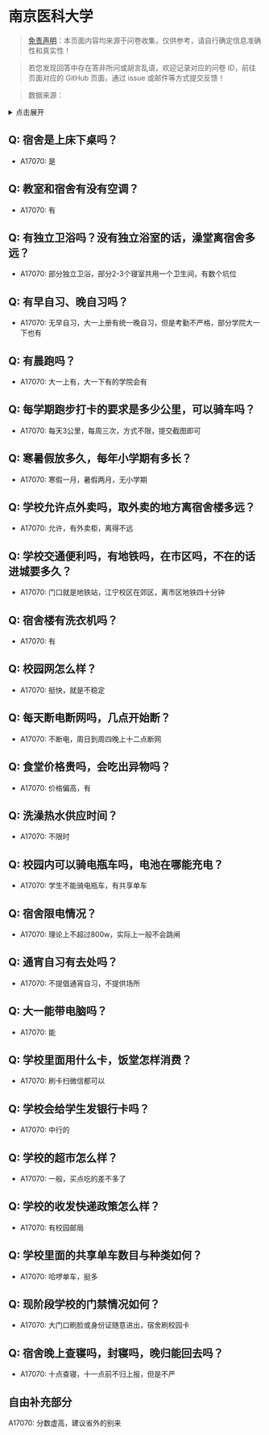 # 南京医科大学

> [免责声明](https://colleges.chat/#_3)：本页面内容均来源于问卷收集，仅供参考，请自行确定信息准确性和真实性！

> 若您发现回答中存在答非所问或胡言乱语，欢迎记录对应的问卷 ID，前往页面对应的 GitHub 页面，通过 issue 或邮件等方式提交反馈！

> 数据来源：

<details><summary>点击展开</summary>
<ul>
<li>A17070: 匿名 (2023 年 04 月)</li>
</ul>
</details>

## Q: 宿舍是上床下桌吗？

- A17070: 是

## Q: 教室和宿舍有没有空调？

- A17070: 有

## Q: 有独立卫浴吗？没有独立浴室的话，澡堂离宿舍多远？

- A17070: 部分独立卫浴，部分2-3个寝室共用一个卫生间，有数个坑位

## Q: 有早自习、晚自习吗？

- A17070: 无早自习，大一上册有统一晚自习，但是考勤不严格，部分学院大一下也有

## Q: 有晨跑吗？

- A17070: 大一上有，大一下有的学院会有

## Q: 每学期跑步打卡的要求是多少公里，可以骑车吗？

- A17070: 每天3公里，每周三次，方式不限，提交截图即可

## Q: 寒暑假放多久，每年小学期有多长？

- A17070: 寒假一月，暑假两月，无小学期

## Q: 学校允许点外卖吗，取外卖的地方离宿舍楼多远？

- A17070: 允许，有外卖柜，离得不远

## Q: 学校交通便利吗，有地铁吗，在市区吗，不在的话进城要多久？

- A17070: 门口就是地铁站，江宁校区在郊区，离市区地铁四十分钟

## Q: 宿舍楼有洗衣机吗？

- A17070: 有

## Q: 校园网怎么样？

- A17070: 挺快，就是不稳定

## Q: 每天断电断网吗，几点开始断？

- A17070: 不断电，周日到周四晚上十二点断网

## Q: 食堂价格贵吗，会吃出异物吗？

- A17070: 价格偏高，有

## Q: 洗澡热水供应时间？

- A17070: 不限时

## Q: 校园内可以骑电瓶车吗，电池在哪能充电？

- A17070: 学生不能骑电瓶车，有共享单车

## Q: 宿舍限电情况？

- A17070: 理论上不超过800w，实际上一般不会跳闸

## Q: 通宵自习有去处吗？

- A17070: 不提倡通宵自习，不提供场所

## Q: 大一能带电脑吗？

- A17070: 能

## Q: 学校里面用什么卡，饭堂怎样消费？

- A17070: 刷卡扫微信都可以

## Q: 学校会给学生发银行卡吗？

- A17070: 中行的

## Q: 学校的超市怎么样？

- A17070: 一般，买点吃的差不多了

## Q: 学校的收发快递政策怎么样？

- A17070: 有校园邮局

## Q: 学校里面的共享单车数目与种类如何？

- A17070: 哈啰单车，挺多

## Q: 现阶段学校的门禁情况如何？

- A17070: 大门口刷脸或身份证随意进出，宿舍刷校园卡

## Q: 宿舍晚上查寝吗，封寝吗，晚归能回去吗？

- A17070: 十点查寝，十一点前不归上报，但是不严

## 自由补充部分

A17070: 分数虚高，建议省外的别来